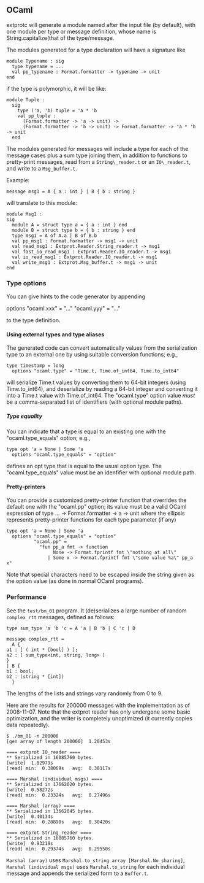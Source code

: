
## OCaml

extprotc will generate a module named after the input file (by default), with
one module per type or message definition, whose name is
String.capitalize(that of the type/message.

The modules generated for a type declaration will have a signature like

    module Typename : sig
      type typename = ...
      val pp_typename : Format.formatter -> typename -> unit
    end

if the type is polymorphic, it will be like:

    module Tuple :
      sig
        type ('a, 'b) tuple = 'a * 'b
        val pp_tuple :
          (Format.formatter -> 'a -> unit) ->
          (Format.formatter -> 'b -> unit) -> Format.formatter -> 'a * 'b -> unit
      end

The modules generated for messages will include a type for each of the message
cases plus a sum type joining them, in addition to functions to pretty-print
messages, read from a `String\_reader.t` or an `IO\_reader.t`, and write to a
`Msg_buffer.t`.

Example:

    message msg1 = A { a : int } | B { b : string }

will translate to this module:

    module Msg1 :
    sig
      module A = struct type a = { a : int } end
      module B = struct type b = { b : string } end
      type msg1 = A of A.a | B of B.b
      val pp_msg1 : Format.formatter -> msg1 -> unit
      val read_msg1 : Extprot.Reader.String_reader.t -> msg1
      val fast_io_read_msg1 : Extprot.Reader.IO_reader.t -> msg1
      val io_read_msg1 : Extprot.Reader.IO_reader.t -> msg1
      val write_msg1 : Extprot.Msg_buffer.t -> msg1 -> unit
    end

### Type options

You can give hints to the code generator by appending

   options "ocaml.xxx" = "..."
           "ocaml.yyy" = "..."

to the type definition.

#### Using external types and type aliases

The generated code can convert automatically values from the serialization
type to an external one by using suitable conversion functions; e.g.,

    type timestamp = long
      options "ocaml.type" = "Time.t, Time.of_int64, Time.to_int64"

will serialize Time.t values by converting them to 64-bit integers
(using Time.to_int64), and deserialize by reading a 64-bit integer and
converting it into a Time.t value with Time.of_int64. The "ocaml.type" option
value _must_ be a comma-separated list of identifiers (with optional module
paths).

##### Type equality

You can indicate that a type is equal to an existing one with the
"ocaml.type_equals" option; e.g.,


    type opt 'a = None | Some 'a
      options "ocaml.type_equals" = "option"

defines an opt type that is equal to the usual option type. The
"ocaml.type_equals" value must be an idenfifier with optional module path.

#### Pretty-printers

You can provide a customized pretty-printer function that overrides the
default one with the "ocaml.pp" option; its value must be a valid
OCaml expression of type  ... -> Format.formatter -> a -> unit where
the ellipsis represents pretty-printer functions for each type parameter
(if any)

    type opt 'a = None | Some 'a
      options "ocaml.type_equals" = "option"
              "ocaml.pp" =
                "fun pp_a fmt -> function
                     None -> Format.fprintf fmt \"nothing at all\"
                   | Some x -> Format.fprintf fmt \"some value %a\" pp_a x"

Note that special characters need to be escaped inside the string given as the
option value (as done in normal OCaml programs).

### Performance

See the `test/bm_01` program.
It (de)serializes a large number of random `complex_rtt` messages, defined as
follows:

    type sum_type 'a 'b 'c = A 'a | B 'b | C 'c | D

    message complex_rtt =
      A {
	a1 : [ ( int * [bool] ) ];
	a2 : [ sum_type<int, string, long> ]
	}
    | B {
	b1 : bool;
	b2 : (string * [int])
      }

The lengths of the lists and strings vary randomly from 0 to 9.

Here are the results for 200000 messages with the implementation as of
2008-11-07. Note that the extprot reader has only undergone some basic
optimization, and the writer is completely unoptimized (it currently copies
data repeatedly).

    $ ./bm_01 -n 200000
    [gen array of length 200000]  1.20453s

    ==== extprot IO_reader ====
    ** Serialized in 16085760 bytes.
    [write]  1.02979s
    [read] min:  0.38069s   avg:  0.38117s

    ==== Marshal (individual msgs) ====
    ** Serialized in 17662020 bytes.
    [write]  0.58272s
    [read] min:  0.23324s   avg:  0.27496s

    ==== Marshal (array) ====
    ** Serialized in 13662045 bytes.
    [write]  0.40134s
    [read] min:  0.28890s   avg:  0.30420s

    ==== extprot String_reader ====
    ** Serialized in 16085760 bytes.
    [write]  0.93219s
    [read] min:  0.29374s   avg:  0.29550s

`Marshal (array)` uses `Marshal.to_string array [Marshal.No_sharing]`;
`Marshal (individual msgs)` uses `Marshal.to_string` for each individual
message and appends the serialized form to a `Buffer.t`.
